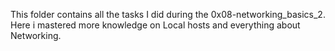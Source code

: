 This folder contains all the tasks I did during the 0x08-networking_basics_2. Here i mastered more knowledge on Local hosts and everything  about Networking.
